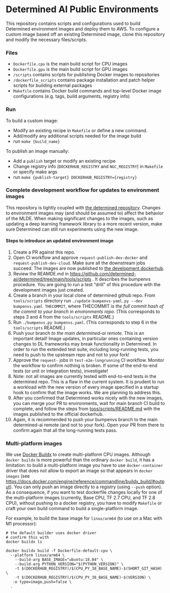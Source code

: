 # Determined AI Public Environments

This repository contains scripts and configurations used to build Determined environment images and deploy them to AWS. 
To configure a custom image based off an existing Determined image, clone this repository and modify the 
necessary files/scripts.


### Files
- `Dockerfile.cpu` is the main build script for CPU images
- `Dockerfile.gpu` is the main build script for GPU images
- `/scripts` contains scripts for publishing Docker images to repositories
- `/dockerfile_scripts` contains package installation and patch helper scripts for building external packages
- `Makefile` contains Docker build commands and top-level Docker image configurations 
  (e.g. tags, build arguments, registry info)
  

### Run
To build a custom image:
- Modify an existing recipe in `Makefile` or define a new command.
- Add/modify any additional scripts needed for the image build
- run `make {build_name}`

To publish an image manually:
- Add a `publish` target or modify an existing recipe
- Change registry info (`DOCKERHUB_REGISTRY` and `NGC_REGISTRY`) in `Makefile` or specify make args
- run `make {publish-target} DOCKERHUB_REGISTRY={registry}`

### Complete development workflow for updates to environment images
This repository is tightly coupled with [the determined repository](https://github.com/determined-ai/determined). Changes to environment images may (and should be assumed to) affect the behavior of the MLDE. When making significant changes to the images, such as updating a deep learning framework library to a more recent version, make sure Determined can still run experiments using the new image.

#### Steps to introduce an updated environment image
1. Create a PR against this repo.
2. Open CI workflow and approve `request-publish-dev-docker` and `request-publish-dev-cloud`. Make sure all the downstream jobs succeed. The images are now published to [the development dockerhub](https://hub.docker.com/r/determinedai/environments-dev).
3. Review the REAMDE.md in https://github.com/determined-ai/determined/tree/main/tools/scripts . It describes the bumpenvs procedure. You are going to run a test "drill" of this procedure with the development images just created.
4. Create a branch in your local clone of determined github repo. From `tools/scripts` directory run `./update-bumpenvs-yaml.py --dev bumpenvs.yaml THECOMMIT`, where THECOMMIT is _the full commit hash of the commit to your branch in environments repo_. (This corresponds to steps 3 and 4 from the `tools/scripts` README.)
5. Run `./bumpenvs.py bumpenvs.yaml`. (This corresponds to step 6 in the `tools/scripts` README.)
6. Push your branch _to the main determined-ai remote_. This is an important detail! Image updates, in particular ones containing version changes to DL frameworks may break functionality in Determined. In order to run the extended
test suite, including long-running tests, you need to push to the upstream repo and not to your fork!
7. Approve the `request-` jobs in `test-e2e-longrunning` CI workflow. Monitor the workflow to confirm nothing is broken. If some of the end-to-end tests (or unit or integration tests), investigate!
8. Note: not all images are currently tested with end-to-end tests in the determined repo. This is a flaw in the current system. It is prudent to run a workload with the new version of every image specified in a startup hook to confirm that the image works. We are planning to address this.
9. After you confirmed that Determined works nicely with the new images, you can merge your PR to environments, wait for main branch CI build to complete, and follow the steps from [toos/scripts/README.md](https://github.com/determined-ai/determined/tree/main/tools/scripts/README.md) with the images published to the official dockerhub.
10. Again, it is recommended to push your bumpenvs branch to the main determined-ai remote (and not to your fork). Open your PR from there to confirm again that all the long-running tests pass.

### Multi-platform images
We use [Docker Buildx](https://docs.docker.com/buildx/working-with-buildx/) to create multi-platform CPU images. Although `docker buildx` is more powerful than the ordinary
`docker build`, it has a limitation: to build a multi-platform image you have to use
`docker-container` driver that does not allow to export an image so that appears in
`docker images` (see https://docs.docker.com/engine/reference/commandline/buildx_build/#output). You can only push an image directly to a registry (using `--push` option).
As a consequence, if you want to test dockerfile changes locally for one of the
multi-platform images (currently, Base CPU, TF 2.7 CPU, and TF 2.8 CPU), without pushing
to a docker registry, you have to modify `Makefile` or craft your own build command to build a single-platform image.

For example, to build the base image for `linux/arm64` (to use on a Mac with M1 processor):
```
# the default builder uses docker driver
# confirm this with
docker buildx ls

docker buildx build -f Dockerfile-default-cpu \
  --platform linux/arm64 \
 	--build-arg BASE_IMAGE="ubuntu:18.04" \
	--build-arg PYTHON_VERSION="$(PYTHON_VERSION)" \
	-t $(DOCKERHUB_REGISTRY)/$(CPU_PY_38_BASE_NAME)-$(SHORT_GIT_HASH) \
	-t $(DOCKERHUB_REGISTRY)/$(CPU_PY_38_BASE_NAME)-$(VERSION) \
   -o type=image,push=false \
  .
```
